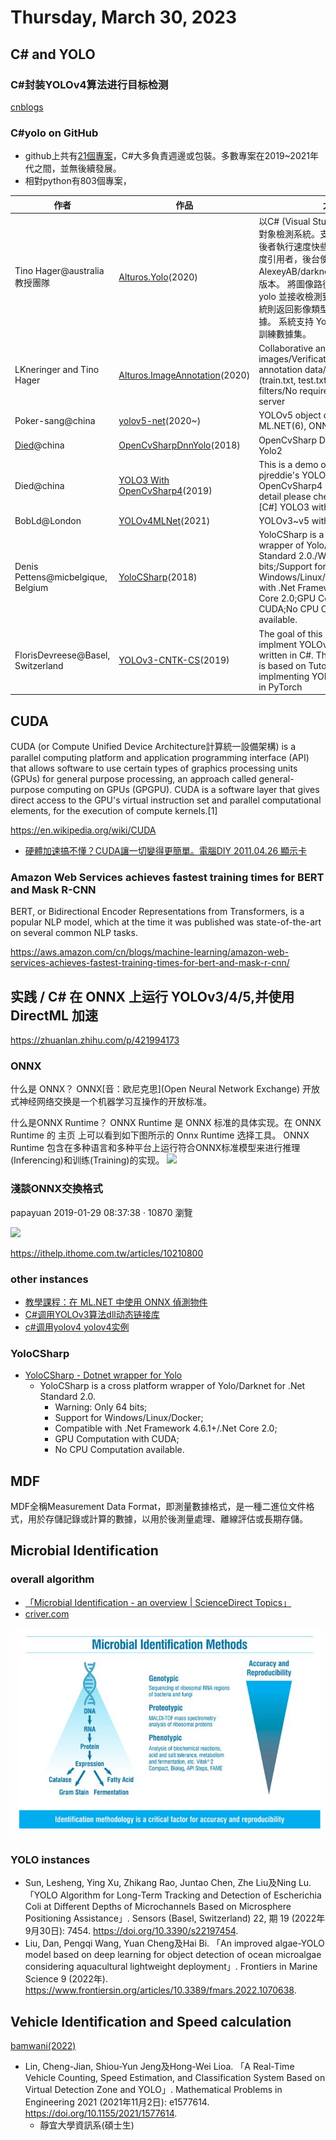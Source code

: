 # Thursday, March 30, 2023

## C# and YOLO

### C#封装YOLOv4算法进行目标检测

[cnblogs](https://www.cnblogs.com/zypblog/p/13656366.html)

### C\#yolo on GitHub

- github上共有[21個專案](https://github.com/topics/yolo?l=c%23)，C#大多負責週邊或包裝。多數專案在2019~2021年代之間，並無後續發展。
- 相對python有803個專案，

作者|作品|大要
-|-|-
Tino Hager@australia 教授團隊|[Alturos.Yolo](https://github.com/AlturosDestinations/Alturos.Yolo)(2020)|以C# (Visual Studio) 建立的的實時對象檢測系統。支持CPU 和 GPU，後者執行速度快些。本項目為yolo輕度引用者，後台使用 AlexeyAB/darknet 的 Windows Yolo 版本。 將圖像路徑或字節數組發送到 yolo 並接收檢測到的對象的位置，系統則返回影像類型和位置之可處理數據。 系統支持 YoloV3 和 YoloV2 預訓練數據集。
LKneringer and Tino Hager|[Alturos.ImageAnnotation](https://github.com/AlturosDestinations/Alturos.ImageAnnotation)(2020)|Collaborative annotation of images/Verification of image annotation data/Export for yolo (train.txt, test.txt, obj.names) with filters/No requirement for a custom server
Poker-sang@china|[yolov5-net](https://github.com/techwingslab/yolov5-net)(2020~)|YOLOv5 object detection with ML.NET(6), ONNX
[Died](https://www.died.tw/2019/01/c-yolo3-with-opencvsharp4.html)@china|[OpenCvSharpDnnYolo](https://github.com/died/OpenCvSharpDnnYolo)(2018)|OpenCvSharp Dnn module with Yolo2
Died@china|[YOLO3 With OpenCvSharp4](https://github.com/died/YOLO3-With-OpenCvSharp4)(2019)|This is a demo of implement pjreddie's YOLO3 with shimat's OpenCvSharp4 using C#. more detail please check blog artile : [C#] YOLO3 with OpenCvSharp4
BobLd@London|[YOLOv4MLNet](https://github.com/BobLd/YOLOv4MLNet)(2021)|YOLOv3~v5 with ML.Net
Denis Pettens@micbelgique, Belgium|[YoloCSharp](https://github.com/micbelgique/YoloCSharp#yolocsharp----dotnet-wrapper--for-yolo)(2018)|YoloCSharp is a cross platform wrapper of Yolo/Darknet for .Net Standard 2.0./Warning: Only 64 bits;/Support for Windows/Linux/Docker;Compatible with .Net Framework 4.6.1+/.Net Core 2.0;GPU Computation with CUDA;No CPU Computation available.
FlorisDevreese@Basel, Switzerland|[YOLOv3-CNTK-CS](https://github.com/FlorisDevreese/YOLOv3-CNTK-CS)(2019)|The goal of this project was to implment YOLOv3 using CNTK and written in C#. The implementation is based on Tutorial on implmenting YOLO v3 from scratch in PyTorch

## CUDA

CUDA (or Compute Unified Device Architecture計算統一設備架構) is a parallel computing platform and application programming interface (API) that allows software to use certain types of graphics processing units (GPUs) for general purpose processing, an approach called general-purpose computing on GPUs (GPGPU). CUDA is a software layer that gives direct access to the GPU's virtual instruction set and parallel computational elements, for the execution of compute kernels.[1]

https://en.wikipedia.org/wiki/CUDA

- [硬體加速搞不懂？CUDA讓一切變得更簡單。電腦DIY 2011.04.26 顯示卡](https://www.computerdiy.com.tw/nvidia-cuda/)

### Amazon Web Services achieves fastest training times for BERT and Mask R-CNN

BERT, or Bidirectional Encoder Representations from Transformers, is a popular NLP model, which at the time it was published was state-of-the-art on several common NLP tasks.

https://aws.amazon.com/cn/blogs/machine-learning/amazon-web-services-achieves-fastest-training-times-for-bert-and-mask-r-cnn/

## 实践 / C# 在 ONNX 上运行 YOLOv3/4/5,并使用 DirectML 加速

https://zhuanlan.zhihu.com/p/421994173

### ONNX

什么是 ONNX？
ONNX[音：欧尼克思](Open Neural Network Exchange) 开放式神经网络交换是一个机器学习互操作的开放标准。

什么是ONNX Runtime？
ONNX Runtime 是 ONNX 标准的具体实现。在 ONNX Runtime 的 主页 上可以看到如下图所示的 Onnx Runtime 选择工具。 ONNX Runtime 包含在多种语言和多种平台上运行符合ONNX标准模型来进行推理(Inferencing)和训练(Training)的实现。
![](https://pic1.zhimg.com/80/v2-b06b226c44b6069cbab286df86a028b0_720w.webp)

### 淺談ONNX交換格式

papayuan 2019-01-29 08:37:38 ‧ 10870 瀏覽

![](https://user-images.githubusercontent.com/1712635/46639868-950dcd80-cb1d-11e8-9d40-a6185a01e020.png)

https://ithelp.ithome.com.tw/articles/10210800

### other instances

- [教學課程：在 ML.NET 中使用 ONNX 偵測物件](https://learn.microsoft.com/zh-tw/dotnet/machine-learning/tutorials/object-detection-onnx)
- [C#调用YOLOv3算法dll动态链接库](https://blog.csdn.net/weixin_42136882/article/details/107730456)
- [c#调用yolov4 yolov4实例](https://download.csdn.net/download/a572560159/58043353)

### YoloCSharp

- [YoloCSharp - Dotnet wrapper for Yolo](https://github.com/micbelgique/YoloCSharp)
  - YoloCSharp is a cross platform wrapper of Yolo/Darknet for .Net Standard 2.0.
    - Warning: Only 64 bits;
    - Support for Windows/Linux/Docker;
    - Compatible with .Net Framework 4.6.1+/.Net Core 2.0;
    - GPU Computation with CUDA;
    - No CPU Computation available.

## MDF

MDF全稱Measurement Data Format，即測量數據格式，是一種二進位文件格式，用於存儲記錄或計算的數據，以用於後測量處理、離線評估或長期存儲。

## Microbial Identification

### overall algorithm

- [「Microbial Identification - an overview | ScienceDirect Topics」](https://www.sciencedirect.com/topics/biochemistry-genetics-and-molecular-biology/microbial-identification)
- [criver.com](https://www.criver.com/products-services/qc-microbial-solutions/microbial-id-strain-typing/identification-methods?region=3701)

![](../attachments/2023-04-12-13-36-15.png)

### YOLO instances

- Sun, Lesheng, Ying Xu, Zhikang Rao, Juntao Chen, Zhe Liu及Ning Lu. 「YOLO Algorithm for Long-Term Tracking and Detection of Escherichia Coli at Different Depths of Microchannels Based on Microsphere Positioning Assistance」. Sensors (Basel, Switzerland) 22, 期 19 (2022年9月30日): 7454. https://doi.org/10.3390/s22197454.
- Liu, Dan, Pengqi Wang, Yuan Cheng及Hai Bi. 「An improved algae-YOLO model based on deep learning for object detection of ocean microalgae considering aquacultural lightweight deployment」. Frontiers in Marine Science 9 (2022年). https://www.frontiersin.org/articles/10.3389/fmars.2022.1070638.

## Vehicle Identification and Speed calculation

[bamwani(2022)](https://github.com/bamwani/car-counting-and-speed-estimation-yolo-sort-python)
- Lin, Cheng-Jian, Shiou-Yun Jeng及Hong-Wei Lioa. 「A Real-Time Vehicle Counting, Speed Estimation, and Classification System Based on Virtual Detection Zone and YOLO」. Mathematical Problems in Engineering 2021 (2021年11月2日): e1577614. https://doi.org/10.1155/2021/1577614.
  - 靜宜大學資訊系(碩士生)
